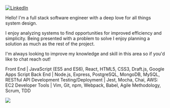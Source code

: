 [![LinkedIn](https://img.shields.io/badge/linkedin-%230077B5.svg?style=for-the-badge&logo=linkedin&logoColor=white)](https://www.linkedin.com/in/mitch-rosenlund-3b53b963/)

Hello! I'm a full stack software engineer with a deep love for all things system design. 

I enjoy analyzing systems to find opportunities for improved efficiency and simplicity. Being presented with a problem to solve I enjoy planning a solution as much as the rest of the project.

I'm always looking to improve my knowledge and skill in this area so if you'd like to chat reach out!

Front End | JavaScript (ES5 and ES6), React, HTML5, CSS3, Draft.js, Google Apps Script
Back End | Node.js, Express, PostgreSQL, MongoDB, MySQL, RESTful API Development
Testing/Deployment | Jest, Mocha, Chai, AWS: EC2
Developer Tools | Vim, Git, npm, Webpack, Babel, Agile Methodology, Scrum, TDD

<a href="https://github.com/chanychi/github-readme-stats">
  <img align="center" src="https://github-readme-stats.vercel.app/api?username=merosenlund&show_icons=true&count_private=true&theme=dracula" />
</a>

<!---
merosenlund/merosenlund is a ✨ special ✨ repository because its `README.md` (this file) appears on your GitHub profile.
You can click the Preview link to take a look at your changes.
--->
